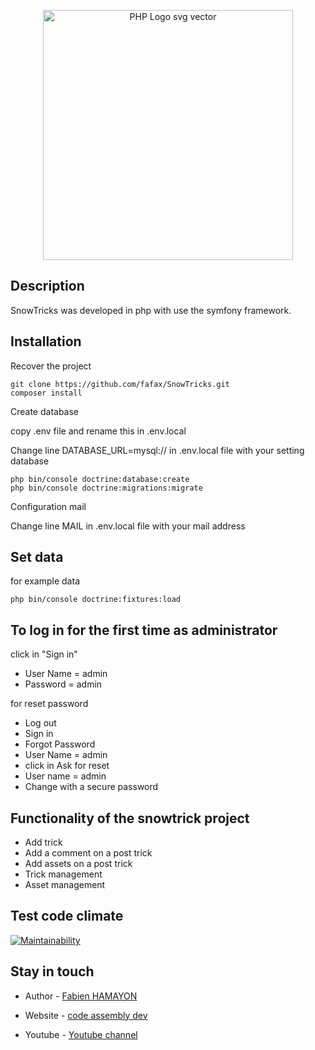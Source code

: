 
<p  align="center">

<img  src="https://www.supinfo.com/articles/resources/143096/1784/0.png"  alt="PHP Logo svg vector"  width="400px">
</p>
 
## Description

SnowTricks was developed in php with use the symfony framework.

## Installation
  
Recover the project

    git clone https://github.com/fafax/SnowTricks.git
    composer install

Create database

copy .env file and rename this in .env.local

Change line DATABASE_URL=mysql:// in .env.local file with your setting database

    php bin/console doctrine:database:create
    php bin/console doctrine:migrations:migrate

Configuration mail

Change line MAIL in .env.local file with your mail address

## Set data
for example data

    php bin/console doctrine:fixtures:load
    
## To log in for the first time as administrator

click in "Sign in"

- User Name  = admin
- Password = admin

for reset password 

- Log out
- Sign in
- Forgot Password
- User Name = admin
- click in Ask for reset
- User name = admin
- Change with a secure password

## Functionality of the snowtrick project
- Add trick
- Add a comment on a post trick
- Add assets on a post trick
- Trick management
- Asset management

## Test code climate
   
[![Maintainability](https://api.codeclimate.com/v1/badges/3019b7fb47b4c56e65a6/maintainability)](https://codeclimate.com/github/fafax/SnowTricks/maintainability)

## Stay in touch

- Author - [Fabien HAMAYON](https://www.linkedin.com/in/fabien-hamayon-2b072698/)

- Website - [code assembly dev](http://codeassemblydev.fr/)

- Youtube - [Youtube channel](https://www.youtube.com/channel/UCBB2pQPkS2jmI3LPhUCxYgA)